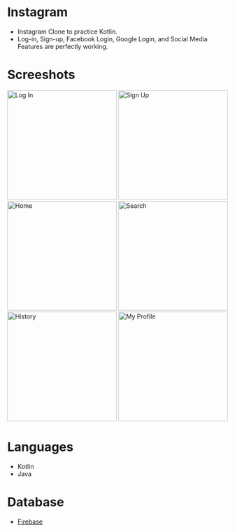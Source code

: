 # Instagram

* Instagram Clone to practice Kotlin.
* Log-in, Sign-up, Facebook Login, Google Login, and Social Media Features are perfectly working.
# Screeshots
<div>
<img width="250" src="https://user-images.githubusercontent.com/53955564/74276585-fcc0c380-4ce3-11ea-8583-2492755f724b.jpg" title="Log In">
<img width="250" src="https://user-images.githubusercontent.com/53955564/74276923-a99b4080-4ce4-11ea-9d01-763359ec5059.jpg" title="Sign Up">
<img width="250" src="https://user-images.githubusercontent.com/53955564/74276969-b5870280-4ce4-11ea-9252-7dfc2696e055.jpg" title="Home">
<img width="250" src="https://user-images.githubusercontent.com/53955564/74277066-de0efc80-4ce4-11ea-89d5-7d574e3c2d60.jpg" title="Search">
<img width="250" src="https://user-images.githubusercontent.com/53955564/74277086-e7986480-4ce4-11ea-93d9-7e49a370b6f8.jpg" title="History">
<img width="250" src="https://user-images.githubusercontent.com/53955564/74277120-f4b55380-4ce4-11ea-942a-879c5111b791.jpg" title="My Profile">
</div>

# Languages
* Kotlin
* Java

# Database
* [Firebase](https://github.com/firebase/firebase-android-sdk)

